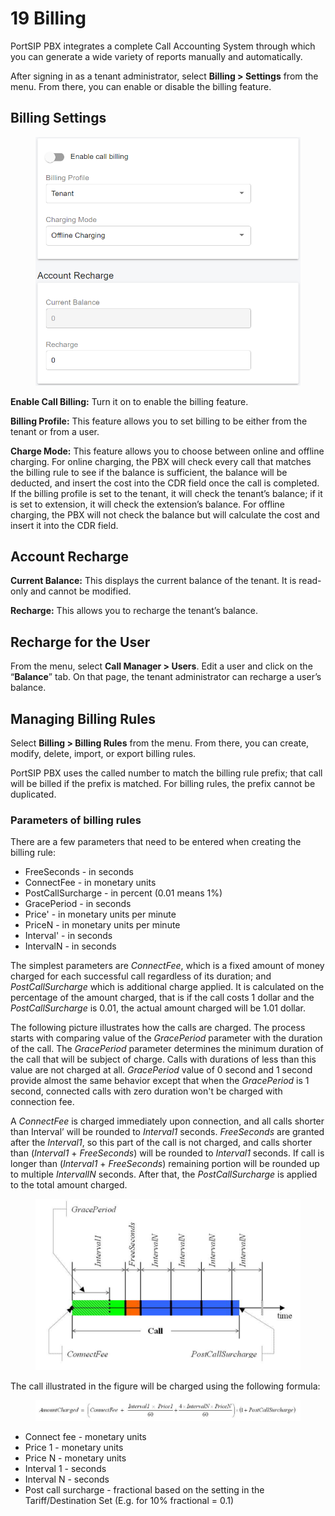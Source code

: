 # 19 Billing

PortSIP PBX integrates a complete Call Accounting System through which you can generate a wide variety of reports manually and automatically.

After signing in as a tenant administrator, select **Billing > Settings** from the menu. From there, you can enable or disable the billing feature.

## Billing Settings

<figure><img src="../../.gitbook/assets/billing_1.png" alt=""><figcaption></figcaption></figure>

**Enable Call Billing:** Turn it on to enable the billing feature.

**Billing Profile:** This feature allows you to set billing to be either from the tenant or from a user.

**Charge Mode:** This feature allows you to choose between online and offline charging. For online charging, the PBX will check every call that matches the billing rule to see if the balance is sufficient, the balance will be deducted, and insert the cost into the CDR field once the call is completed. If the billing profile is set to the tenant, it will check the tenant’s balance; if it is set to extension, it will check the extension’s balance. For offline charging, the PBX will not check the balance but will calculate the cost and insert it into the CDR field.

## Account Recharge

**Current Balance:** This displays the current balance of the tenant. It is read-only and cannot be modified.

&#x20;**Recharge:** This allows you to recharge the tenant’s balance.

## Recharge for the User

From the menu, select **Call Manager > Users**. Edit a user and click on the “**Balance**” tab. On that page, the tenant administrator can recharge a user’s balance.

## Managing Billing Rules

Select **Billing > Billing Rules** from the menu. From there, you can create, modify, delete, import, or export billing rules.

PortSIP PBX uses the called number to match the billing rule prefix; that call will be billed if the prefix is matched. For billing rules, the prefix cannot be duplicated.

### Parameters of billing rules

There are a few parameters that need to be entered when creating the billing rule:

* FreeSeconds - in seconds
* ConnectFee - in monetary units
* PostCallSurcharge - in percent (0.01 means 1%)
* GracePeriod - in seconds
* Price' - in monetary units per minute
* PriceN - in monetary units per minute
* Interval' - in seconds
* IntervalN - in seconds

The simplest parameters are _ConnectFee_, which is a fixed amount of money charged for each successful call regardless of its duration; and _PostCallSurcharge_ which is additional charge applied. It is calculated on the percentage of the amount charged, that is if the call costs 1 dollar and the _PostCallSurcharge_ is 0.01, the actual amount charged will be 1.01 dollar.

The following picture illustrates how the calls are charged. The process starts with comparing value of the _GracePeriod_ parameter with the duration of the call. The _GracePeriod_ parameter determines the minimum duration of the call that will be subject of charge. Calls with durations of less than this value are not charged at all. _GracePeriod_ value of 0 second and 1 second provide almost the same behavior except that when the _GracePeriod_ is 1 second, connected calls with zero duration won't be charged with connection fee.

A _ConnectFee_ is charged immediately upon connection, and all calls shorter than Interval’ will be rounded to _Interval1_ seconds. _FreeSeconds_ are granted after the _Interval1_, so this part of the call is not charged, and calls shorter than (_Interval1_ + _FreeSeconds_) will be rounded to _Interval1_ seconds. If call is longer than (_Interval1_ + _FreeSeconds_) remaining portion will be rounded up to multiple _IntervalIN_ seconds. After that, the _PostCallSurcharge_ is applied to the total amount charged.

<figure><img src="../../.gitbook/assets/billing_2.png" alt=""><figcaption></figcaption></figure>

The call illustrated in the figure will be charged using the following formula:

<figure><img src="../../.gitbook/assets/billing_3.png" alt=""><figcaption></figcaption></figure>

* Connect fee - monetary units
* Price 1 - monetary units
* Price N - monetary units
* Interval 1 - seconds
* Interval N - seconds
* Post call surcharge - fractional based on the setting in the Tariff/Destination Set (E.g. for 10% fractional = 0.1)
